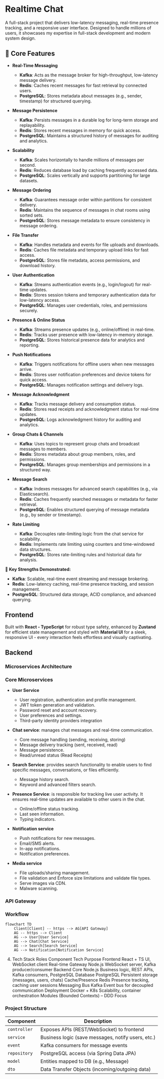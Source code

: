 # Realtime Chat
A full-stack project that delivers low-latency messaging, real-time presence tracking,
and a responsive user interface. Designed to handle millions of users, it showcases my
expertise in full-stack development and modern system design.

## 🎉 Core Features

- **Real-Time Messaging**
   - **Kafka**: Acts as the message broker for high-throughput, low-latency message delivery.
   - **Redis**: Caches recent messages for fast retrieval by connected users.
   - **PostgreSQL**: Stores metadata about messages (e.g., sender, timestamp) for structured querying.

- **Message Persistence**
   - **Kafka**: Persists messages in a durable log for long-term storage and replayability.
   - **Redis**: Stores recent messages in memory for quick access.
   - **PostgreSQL**: Maintains a structured history of messages for auditing and analytics.

- **Scalability**
   - **Kafka**: Scales horizontally to handle millions of messages per second.
   - **Redis**: Reduces database load by caching frequently accessed data.
   - **PostgreSQL**: Scales vertically and supports partitioning for large datasets.

- **Message Ordering**
   - **Kafka**: Guarantees message order within partitions for consistent delivery.
   - **Redis**: Maintains the sequence of messages in chat rooms using sorted sets.
   - **PostgreSQL**: Stores message metadata to ensure consistency in message ordering.

- **File Transfer**
    - **Kafka**: Handles metadata and events for file uploads and downloads.
    - **Redis**: Caches file metadata and temporary upload links for fast access.
    - **PostgreSQL**: Stores file metadata, access permissions, and download history.

- **User Authentication**
    - **Kafka**: Streams authentication events (e.g., login/logout) for real-time updates.
    - **Redis**: Stores session tokens and temporary authentication data for low-latency access.
    - **PostgreSQL**: Manages user credentials, roles, and permissions securely.

- **Presence & Online Status**
   - **Kafka**: Streams presence updates (e.g., online/offline) in real-time.
   - **Redis**: Tracks user presence with low-latency in-memory storage.
   - **PostgreSQL**: Stores historical presence data for analytics and reporting.

- **Push Notifications**
   - **Kafka**: Triggers notifications for offline users when new messages arrive.
   - **Redis**: Stores user notification preferences and device tokens for quick access.
   - **PostgreSQL**: Manages notification settings and delivery logs.

- **Message Acknowledgment**
   - **Kafka**: Tracks message delivery and consumption status.
   - **Redis**: Stores read receipts and acknowledgment status for real-time updates.
   - **PostgreSQL**: Logs acknowledgment history for auditing and analytics.

- **Group Chats & Channels**
   - **Kafka**: Uses topics to represent group chats and broadcast messages to members.
   - **Redis**: Stores metadata about group members, roles, and permissions.
   - **PostgreSQL**: Manages group memberships and permissions in a structured way.

- **Message Search**
   - **Kafka**: Indexes messages for advanced search capabilities (e.g., via Elasticsearch).
   - **Redis**: Caches frequently searched messages or metadata for faster retrieval.
   - **PostgreSQL**: Enables structured querying of message metadata (e.g., by sender or timestamp).

- **Rate Limiting**
    - **Kafka**: Decouples rate-limiting logic from the chat service for scalability.
    - **Redis**: Implements rate limiting using counters and time-windowed data structures.
    - **PostgreSQL**: Stores rate-limiting rules and historical data for analysis.

**💪 Key Strengths Demonstrated:**
- **Kafka**: Scalable, real-time event streaming and message brokering.
- **Redis**: Low-latency caching, real-time presence tracking, and session management.
- **PostgreSQL**: Structured data storage, ACID compliance, and advanced querying.

## Frontend
Built with **React - TypeScript** for robust type safety, enhanced by **Zustand** for efficient
state management and styled with **Material UI** for a sleek, responsive UI - every interaction
feels effortless and visually captivating.

## Backend

### Microservices Architecture

### Core Microservices
- **User Service**
	- User registration, authentication and profile management.
	- JWT token generation and validation.
	- Password reset and account recovery.
	- User preferences and settings.
	- Third-party identity providers integration

- **Chat service**: manages chat messages and real-time communication.
	- Core message handling (sending, receiving, storing)
	- Message delivery tracking (sent, received, read)
	- Message persistence.
	- Read/unread status (Read Receipts)

- **Search Service**: provides search functionality to enable users to find specific messages,
conversations, or files efficiently.
	- Message history search.
	- Keyword and advanced filters search.

- **Presence Service**: is responsible for tracking live user activity. It ensures real-time
updates are available to other users in the chat.
	- Online/offline status tracking.
	- Last seen information.
	- Typing indicators.

- **Notification service**
	- Push notifications for new messages.
	- Email/SMS alerts.
	- In-app notifications.
	- Notification preferences.

- **Media service**
	- File uploads/sharing management.
	- File validation and Enforce size limitations and validate file types.
	- Serve images via CDN.
	- Malware scanning.

### API Gateway

<!-- Contact/Relationship Service

Managing user contacts/friends lists

Handling friend requests and blocking

Following/unfollowing other users -->


<!-- Channel/Group Service

Group chat creation and management

Channel permissions and roles

Topic-based channels (for communities) -->

### Workflow

```mermaid
flowchart TD
    Client[Client] -- https --> AG[API Gateway]
	AG -- https --> Client
    AG --> User[User Service]
	AG --> Chat[Chat Service]
	AG --> Search[Search Service]
	AG --> Notification[Notification Service]
```
<!--
	B    D[Chat Service]
    D    E[Kafka]
    E    F[Redis]
    E    G[PostgreSQL]
-->

4. Tech Stack Roles
Component	Tech	Purpose
Frontend	React + TS	UI, WebSocket client
Real-time Gateway	Node.js	WebSocket server, Kafka producer/consumer
Backend Core	Node.js	Business logic, REST APIs, Kafka consumers, PostgreSQL
Database	PostgreSQL	Persistent storage (messages, users, chats)
Cache/Presence	Redis	Presence tracking, caching user sessions
Messaging Bus	Kafka	Event bus for decoupled communication
Deployment	Docker + K8s	Scalability, container orchestration
Modules (Bounded Contexts) – DDD Focus


### Project Structure

| Component     | Description                                                                 |
|---------------|-----------------------------------------------------------------------------|
| `controller`  | Exposes APIs (REST/WebSocket) to frontend                                   |
| `service`     | Business logic (save messages, notify users, etc.)                         |
| `event`       | Kafka consumers for message events                                         |
| `repository`  | PostgreSQL access (via Spring Data JPA)                                    |
| `model`       | Entities mapped to DB (e.g., Message)                                      |
| `dto`         | Data Transfer Objects (incoming/outgoing data)                             |
